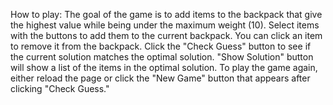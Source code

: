 How to play:
The goal of the game is to add items to the backpack that give the highest value while being under the maximum weight (10).
Select items with the buttons to add them to the current backpack.
You can click an item to remove it from the backpack.
Click the "Check Guess" button to see if the current solution matches the optimal solution.
"Show Solution" button will show a list of the items in the optimal solution.
To play the game again, either reload the page or click the "New Game" button that appears after clicking "Check Guess."